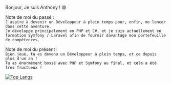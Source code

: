 Bonjour, Je suis Anthony ! :smile:

Note de moi du passé : <br>
```J'aspire à devenir un Développeur à plein temps pour, enfin, me lancer dans cette aventure.```<br>
```Je développe principalement en PHP et C#, et je suis actuellement en formation Symfony / Laravel afin de fournir davantage mon portefeuille de compétences.```<br>

Note de moi du présent :<br>
```Bien joué, tu es devenu un Développeur à plein temps, et ce depuis plus d'un an !```<br>
```Tu as énormément bossé avec PHP et Symfony au final, et cela a été très fructueux !```<br>

[![Top Langs](https://github-readme-stats.vercel.app/api/top-langs/?username=Squalalah)](https://github.com/anuraghazra/github-readme-stats)
